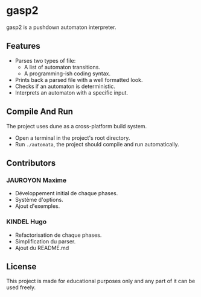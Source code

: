 # gasp2

gasp2 is a pushdown automaton interpreter.

## Features

- Parses two types of file:
	- A list of automaton transitions.
	- A programming-ish coding syntax.
- Prints back a parsed file with a well formatted look.
- Checks if an automaton is deterministic.
- Interprets an automaton with a specific input.

## Compile And Run

The project uses dune as a cross-platform build system.

- Open a terminal in the project's root directory.
- Run `./automata`, the project should compile and run automatically.

## Contributors

### JAUROYON Maxime

- Développement initial de chaque phases.
- Système d'options.
- Ajout d'exemples.

### KINDEL Hugo

- Refactorisation de chaque phases.
- Simplification du parser.
- Ajout du README.md

## License

This project is made for educational purposes only and any part of it can be used freely.
